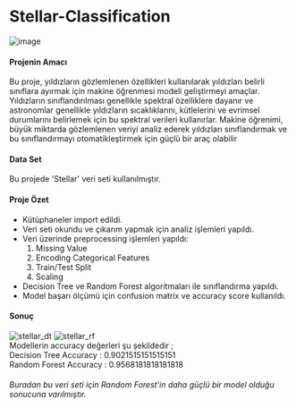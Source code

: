 # Stellar-Classification
![image](https://github.com/gulerkandeger/Stellar-Classification/assets/77187949/c6dc9949-cea7-4b5b-b84d-f4cf2f6d2b21)

#### Projenin Amacı
Bu proje, yıldızların gözlemlenen özellikleri kullanılarak yıldızları belirli sınıflara 
ayırmak için makine öğrenmesi modeli geliştirmeyi amaçlar. Yıldızların sınıflandırılması genellikle 
spektral özelliklere dayanır ve astronomlar genellikle yıldızların sıcaklıklarını, kütlelerini ve 
evrimsel durumlarını belirlemek için bu spektral verileri kullanırlar. Makine öğrenimi, büyük 
miktarda gözlemlenen veriyi analiz ederek yıldızları sınıflandırmak ve bu sınıflandırmayı 
otomatikleştirmek için güçlü bir araç olabilir

#### Data Set
Bu projede 'Stellar' veri seti kullanılmıştır.

#### Proje Özet
* Kütüphaneler import edildi.
* Veri seti okundu ve çıkarım yapmak için analiz işlemleri yapıldı.
* Veri üzerinde preprocessing işlemleri yapıldı:
    1. Missing Value <br>
    2. Encoding Categorical Features <br>
    3. Train/Test Split <br>
    4. Scaling <br>
* Decision Tree ve Random Forest algoritmaları ile sınıflandırma yapıldı.
* Model başarı ölçümü için confusion matrix ve accuracy score kullanıldı.
#### Sonuç

![stellar_dt](https://github.com/gulerkandeger/Stellar-Classification/assets/77187949/7559fb6a-eb8d-41ad-9554-1bc8cab68940)
![stellar_rf](https://github.com/gulerkandeger/Stellar-Classification/assets/77187949/f92e31c7-402d-4320-be75-a829475db70f)  <br>
Modellerin accuracy değerleri şu şekildedir ; <br>
Decision Tree Accuracy : 0.9021515151515151 <br>
Random Forest Accuracy : 0.9568181818181818
###### Buradan bu veri seti için Random Forest'in daha güçlü bir model olduğu sonucuna varılmıştır.
